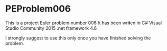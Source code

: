 PEProblem006
============
This is a project Euler problem number 006
It has been writen in 
C#
Visual Studio Community 2015
.net framework 4.6

I strongly suggest to use this only once you have  finished solving the problem.